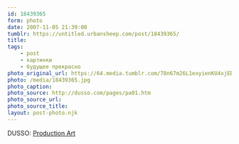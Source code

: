 ```yaml
---
id: 18439365
form: photo
date: 2007-11-05 21:39:00
tumblr: https://untitled.urbansheep.com/post/18439365/
title:
tags:
    - post
    - картинки
    - будущее прекрасно
photo_original_url: https://64.media.tumblr.com/78n67m26L1exyienKU4xjEDn_1280.jpg
photo: /media/18439365.jpg
photo_caption: 
photo_source: http://dusso.com/pages/pa01.htm
photo_source_url:
photo_source_title:
layout: post-photo.njk
---
```


<p>DUSSO: <a href="http://dusso.com/pages/pa01.htm">Production Art</a></p>
